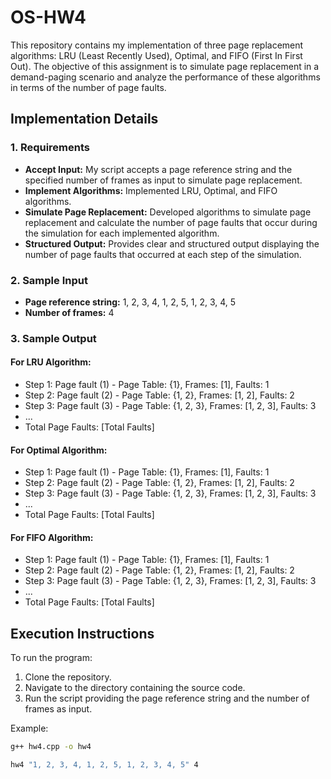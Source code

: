 # OS-HW4

This repository contains my implementation of three page replacement algorithms: LRU (Least Recently Used), Optimal, and FIFO (First In First Out). The objective of this assignment is to simulate page replacement in a demand-paging scenario and analyze the performance of these algorithms in terms of the number of page faults.

## Implementation Details

### 1. Requirements
- **Accept Input:** My script accepts a page reference string and the specified number of frames as input to simulate page replacement.
- **Implement Algorithms:** Implemented LRU, Optimal, and FIFO algorithms.
- **Simulate Page Replacement:** Developed algorithms to simulate page replacement and calculate the number of page faults that occur during the simulation for each implemented algorithm.
- **Structured Output:** Provides clear and structured output displaying the number of page faults that occurred at each step of the simulation.

### 2. Sample Input
- **Page reference string:** 1, 2, 3, 4, 1, 2, 5, 1, 2, 3, 4, 5
- **Number of frames:** 4

### 3. Sample Output
#### For LRU Algorithm:
- Step 1: Page fault (1) - Page Table: {1}, Frames: [1], Faults: 1
- Step 2: Page fault (2) - Page Table: {1, 2}, Frames: [1, 2], Faults: 2
- Step 3: Page fault (3) - Page Table: {1, 2, 3}, Frames: [1, 2, 3], Faults: 3
- ...
- Total Page Faults: [Total Faults]

#### For Optimal Algorithm:
- Step 1: Page fault (1) - Page Table: {1}, Frames: [1], Faults: 1
- Step 2: Page fault (2) - Page Table: {1, 2}, Frames: [1, 2], Faults: 2
- Step 3: Page fault (3) - Page Table: {1, 2, 3}, Frames: [1, 2, 3], Faults: 3
- ...
- Total Page Faults: [Total Faults]

#### For FIFO Algorithm:
- Step 1: Page fault (1) - Page Table: {1}, Frames: [1], Faults: 1
- Step 2: Page fault (2) - Page Table: {1, 2}, Frames: [1, 2], Faults: 2
- Step 3: Page fault (3) - Page Table: {1, 2, 3}, Frames: [1, 2, 3], Faults: 3
- ...
- Total Page Faults: [Total Faults]

## Execution Instructions
To run the program:
1. Clone the repository.
2. Navigate to the directory containing the source code.
3. Run the script providing the page reference string and the number of frames as input.

Example:
```bash
g++ hw4.cpp -o hw4
```
```bash
hw4 "1, 2, 3, 4, 1, 2, 5, 1, 2, 3, 4, 5" 4
```

